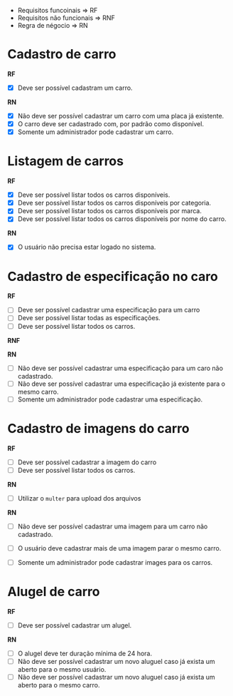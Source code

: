 - Requisitos funcoinais => RF
- Requisitos não funcionais => RNF
- Regra de négocio => RN

# Cadastro de carro

**RF**
- [x] Deve ser possível cadastram um carro.

**RN**
- [x] Não deve ser possível cadastrar um carro com uma placa já existente.
- [x] O carro deve ser cadastrado com, por padrão como disponível.
- [x] Somente um administrador pode cadastrar um carro.

# Listagem de carros

**RF**
- [x] Deve ser possível listar todos os carros disponíveis.
- [x] Deve ser possível listar todos os carros disponíveis por categoria.
- [x] Deve ser possível listar todos os carros disponíveis por marca.
- [x] Deve ser possível listar todos os carros disponíveis por nome do carro.

**RN**
- [x] O usuário não precisa estar logado no sistema.


# Cadastro de especificação no caro

**RF**
- [ ] Deve ser possível cadastrar uma especificação para um carro
- [ ] Deve ser possível listar todas as especificações.
- [ ] Deve ser possível listar todos os carros.

**RNF**

**RN**
- [ ] Não deve ser possível cadastrar uma especificação para um caro não cadastrado.
- [ ] Não deve ser possível cadastrar uma especificação já existente para o mesmo carro.
- [ ] Somente um administrador pode cadastrar uma especificação.

# Cadastro de imagens do carro

**RF**
- [ ] Deve ser possível cadastrar a imagem do carro
- [ ] Deve ser possível listar todos os carros.

**RN**
- [ ] Utilizar o `multer` para upload dos arquivos 

**RN**
- [ ] Não deve ser possível cadastrar uma imagem para um carro não cadastrado.
- [ ] O usuário deve cadastrar mais de uma imagem parar o mesmo carro.
- [ ] Somente um administrador pode cadastrar images para os carros.


# Alugel de carro

**RF**
- [ ] Deve ser possível cadastrar um alugel.

**RN**
- [ ] O alugel deve ter duração mínima de 24 hora.
- [ ] Não deve ser possível cadastrar um novo aluguel caso já exista um aberto para o mesmo usuário.
- [ ] Não deve ser possível cadastrar um novo aluguel caso já exista um aberto para o mesmo carro.
